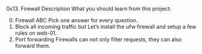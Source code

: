 0x13. Firewall
Description
What you should learn from this project:

0. Firewall ABC
Pick one answer for every question.
1. Block all incoming traffic but
Let’s install the ufw firewall and setup a few rules on web-01.
2. Port forwarding
Firewalls can not only filter requests, they can also forward them.

